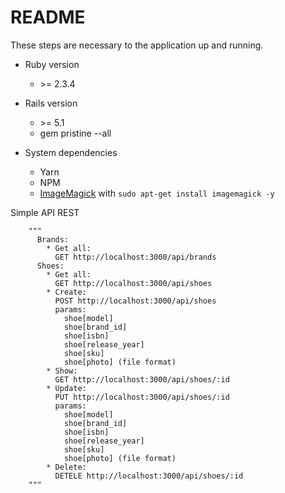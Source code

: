 # README

These steps are necessary to the application up and running.

* Ruby version
    * \>= 2.3.4
* Rails version
    * \>= 5.1 
    * gem pristine --all
    
* System dependencies
  * Yarn
  * NPM
  * [ImageMagick](http://www.imagemagick.org/script/index.php) with `sudo apt-get install imagemagick -y`
  
 
Simple API REST
```
	"""
      Brands:
        * Get all: 
          GET http://localhost:3000/api/brands
      Shoes:
        * Get all:
          GET http://localhost:3000/api/shoes
        * Create:
          POST http://localhost:3000/api/shoes
          params:
            shoe[model]
            shoe[brand_id]
            shoe[isbn]
            shoe[release_year]
            shoe[sku]
            shoe[photo] (file format)
        * Show:
          GET http://localhost:3000/api/shoes/:id
        * Update:
          PUT http://localhost:3000/api/shoes/:id
          params:
            shoe[model]
            shoe[brand_id]
            shoe[isbn]
            shoe[release_year]
            shoe[sku]
            shoe[photo] (file format)
        * Delete:
          DETELE http://localhost:3000/api/shoes/:id
    """
```